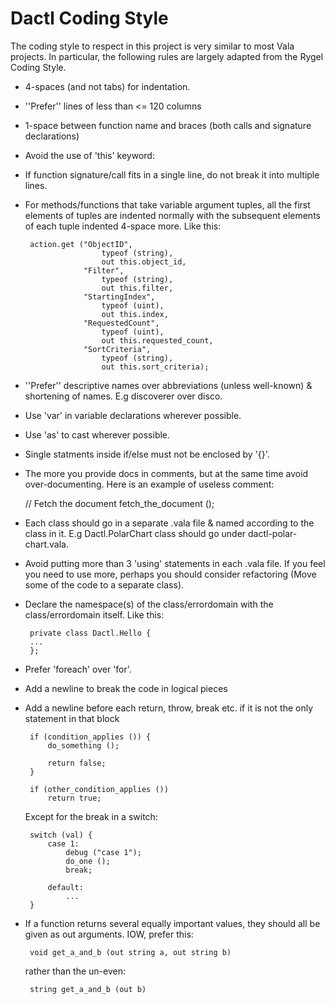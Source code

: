 Dactl Coding Style
==================

The coding style to respect in this project is very similar to most
Vala projects. In particular, the following rules are largely adapted
from the Rygel Coding Style.

 * 4-spaces (and not tabs) for indentation.

 * ''Prefer'' lines of less than <= 120 columns

 * 1-space between function name and braces (both calls and signature
   declarations)

 * Avoid the use of 'this' keyword:

 * If function signature/call fits in a single line, do not break it
   into multiple lines.

 * For methods/functions that take variable argument tuples, all the
   first elements of tuples are indented normally with the subsequent
   elements of each tuple indented 4-space more. Like this:

        action.get ("ObjectID",
                        typeof (string),
                        out this.object_id,
                    "Filter",
                        typeof (string),
                        out this.filter,
                    "StartingIndex",
                        typeof (uint),
                        out this.index,
                    "RequestedCount",
                        typeof (uint),
                        out this.requested_count,
                    "SortCriteria",
                        typeof (string),
                        out this.sort_criteria);

 * ''Prefer'' descriptive names over abbreviations (unless well-known)
   & shortening of names. E.g discoverer over disco.

 * Use 'var' in variable declarations wherever possible.

 * Use 'as' to cast wherever possible.

 * Single statments inside if/else must not be enclosed by '{}'.

 * The more you provide docs in comments, but at the same time avoid
   over-documenting. Here is an example of useless comment:

   // Fetch the document
   fetch_the_document ();

 * Each class should go in a separate .vala file & named according to
   the class in it. E.g Dactl.PolarChart class should go under
   dactl-polar-chart.vala.

 * Avoid putting more than 3 'using' statements in each .vala file. If
   you feel you need to use more, perhaps you should consider
   refactoring (Move some of the code to a separate class).

 * Declare the namespace(s) of the class/errordomain with the
   class/errordomain itself. Like this:

        private class Dactl.Hello {
        ...
        };

 * Prefer 'foreach' over 'for'.

 * Add a newline to break the code in logical pieces

 * Add a newline before each return, throw, break etc. if it
   is not the only statement in that block

        if (condition_applies ()) {
            do_something ();

            return false;
        }

        if (other_condition_applies ())
            return true;

   Except for the break in a switch:

        switch (val) {
            case 1:
                debug ("case 1");
                do_one ();
                break;

            default:
                ...
        }

 * If a function returns several equally important values, they should
   all be given as out arguments. IOW, prefer this:

        void get_a_and_b (out string a, out string b)

   rather than the un-even:

        string get_a_and_b (out b)
